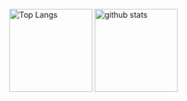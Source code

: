  <p align="left"> 
  <img alt="Top Langs" height="150px" src="https://github-readme-stats.vercel.app/api/top-langs/?username=yusama125718&layout=compact&count_private=true&show_icons=true&theme=nord" />
  <img alt="github stats" height="150px" src="https://github-readme-stats.vercel.app/api?username=yusama125718&count_private=true&show_icons=true&show_icons=true&theme=nord" />
</p>
